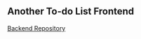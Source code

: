 ## Another To-do List Frontend

[Backend Repository](https://github.com/cdifranco1/todo-list-backend)
